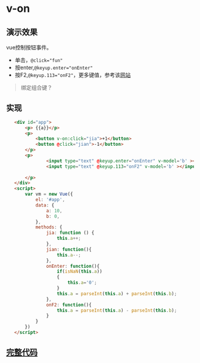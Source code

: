 # v-on

## 演示效果

vue控制按钮事件。 

* 单击，``@click="fun"``
* 按enter,``@keyup.enter="onEnter"``
* 按F2,``@keyup.113="onF2"``，更多键值，参考该[网站](https://www.cnblogs.com/qtiger/p/5796001.html)

> 绑定组合键？

 
 ## 实现
 ```html
    <div id="app">
        <p> {{a}}</p>
        <p>
            <button v-on:click="jia">+1</button>
            <button @click="jian">-1</button>
        </p>
        <p>
                <input type="text" @keyup.enter="onEnter" v-model='b' ></input>
                <input type="text" @keyup.113="onF2" v-model='b' ></input>
                
        </p>
    </div>
    <script>
        var vm = new Vue({
            el: '#app',
            data: {
                a: 10,
                b: 0,
            },
            methods: {
                jia: function () {
                    this.a++;
                },
                jian: function(){
                    this.a--;
                },
                onEnter: function(){
                    if(isNaN(this.a))
                    {
                        this.a='0';
                    }
                    this.a = parseInt(this.a) + parseInt(this.b);
                },
                onF2: function(){
                    this.a = parseInt(this.a) - parseInt(this.b);
                }
            }
        })    
    </script>
 ```
 
 ## [完整代码](v-on.html)


 